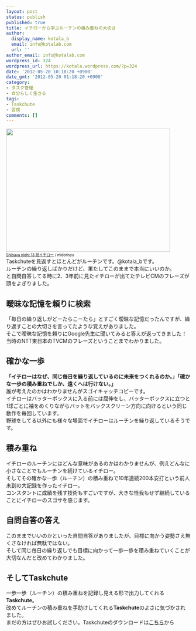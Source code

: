```yaml
---
layout: post
status: publish
published: true
title: イチローから学ぶルーチンの積み重ねの大切さ
author:
  display_name: kotala_b
  email: info@kotalab.com
  url: ''
author_email: info@kotalab.com
wordpress_id: 324
wordpress_url: https://kotala.wordpress.com/?p=324
date: '2012-05-20 10:18:20 +0900'
date_gmt: '2012-05-20 01:18:20 +0900'
category:
- タスク管理
- 自分らしく生きる
tags:
- Taskchute
- 習慣
comments: []
---
```

<p><a href="https://kotalab.com/wp-content/uploads/ichiro.jpg"><img src="https://kotalab.com/wp-content/uploads/ichiro.jpg" alt="" title="ichiro" width="448" height="336" class="alignnone size-full wp-image-1149" /></a><br />
<span style="font-size:10px;"><a href="http://www.flickr.com/photos/midorisyu/3921290687/" target="_blank">Shibuya night 13 祝イチロー</a> / midorisyu</span><br />
Taskchuteを見返すとほとんどがルーチンです。@kotala_bです。<br />
ルーチンの繰り返しばかりだけど、果たしてこのままで本当にいいのか。<br />
と自問自答してる時に2、3年前に見たイチローが出てたテレビCMのフレーズが頭をよぎりました。<br />
<!--more--></p>
<h2>曖昧な記憶を頼りに検索</h2>
<p>「毎日の繰り返しがどーたらこーたら」とすごく曖昧な記憶だったんですが、繰り返すことの大切さを言ってたような覚えがありました。<br />
そこで曖昧な記憶を頼りにGoogle先生に聞いてみると答えが返ってきました！<br />
当時のNTT東日本のTVCMのフレーズということまでわかりました。</p>
<h2>確かな一歩</h2>
<p><strong>「イチローはなぜ、同じ毎日を繰り返しているのに未来をつくれるのか。」「確かな一歩の積み重ねでしか、遠くへは行けない。」</strong><br />
誰が考えたのかはわかりませんがスゴイキャッチコピーです。<br />
イチローはバッターボックスに入る前には屈伸をし、バッターボックスに立つと1球ごとに袖をめくりながらバットをバックスクリーン方向に向けるという同じ動作を毎回しています。<br />
野球をしてる以外にも様々な場面でイチローはルーチンを繰り返しているそうです。</p>
<h2>積み重ね</h2>
<p>イチローのルーチンにはどんな意味があるのかはわかりませんが、例えどんなに小さなことでもルーチンを続けているイチロー。<br />
そしてその確かな一歩（ルーチン）の積み重ねで10年連続200本安打という前人未到の大記録を作ったイチロー。<br />
コンスタントに成績を残す技術もすごいですが、大きな怪我もせず継続していることにイチローのスゴサを感じます。</p>
<h2>自問自答の答え</h2>
<p>このままでいいのかといった自問自答がありましたが、目標に向かう姿勢さえ無くさなければ無駄ではない。<br />
そして同じ毎日の繰り返しでも目標に向かって一歩一歩を積み重ねていくことが大切なんだと改めてわかりました。</p>
<h2>そしてTaskchute</h2>
<p>一歩一歩（ルーチン）の積み重ねを記録し見える形で出力してくれる<strong>Taskchute</strong>。<br />
改めてルーチンの積み重ねを手助けしてくれる<strong>Taskchute</strong>のよさに気づかされました。<br />
まだの方はぜひお試しください。Taskchuteのダウンロードは<a title="Taskchute" href="https://55auto.biz/cyblog/touroku/taskchute2c.htm" target="_blank">こちら</a>から</p>
